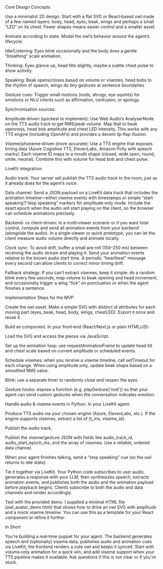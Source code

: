 Core Design Concepts

Use a minimalist 2D design. Start with a flat SVG or React‑based owl made of a few named layers: body, head, eyes, beak, wings and perhaps a small “LED” on its chest. Fewer shapes means easier control and a smaller asset.

Animate according to state. Model the owl’s behavior around the agent’s lifecycle:

Idle/Listening: Eyes blink occasionally and the body does a gentle “breathing” scale animation.

Thinking: Eyes glance up, head tilts slightly, maybe a subtle chest pulse to show activity.

Speaking: Beak opens/closes based on volume or visemes, head bobs to the rhythm of speech, wings do tiny gestures at sentence boundaries.

Gesture cues: Trigger small motions (nods, shrugs, eye squints) for emotions or NLU intents such as affirmation, confusion, or apology.

Synchronisation sources:

Amplitude‑driven (quickest to implement): Use Web Audio’s AnalyserNode on the TTS audio track to get RMS/peak volume. Map that to beak openness, head bob amplitude and chest LED intensity. This works with any TTS engine (including OpenAI’s) and provides a decent lip‑flap illusion.

Viseme/phoneme‑driven (more accurate): Use a TTS engine that exposes timing data (Azure Cognitive TTS, ElevenLabs, Amazon Polly with speech marks). Each viseme ID maps to a mouth shape (closed, wide open, round, smile, neutral). Combine this with volume for head bob and chest pulse.

LiveKit integration:

Audio track: Your server will publish the TTS audio track to the room, just as it already does for the agent’s voice.

Data channel: Send a JSON payload on a LiveKit data track that includes the animation timeline—either viseme events with timestamps or simple “start speaking”/“stop speaking” markers for amplitude‑only mode. Include the exact epoch when the audio will start playing on the client, so the browser can schedule animations precisely.

Backend‑ vs client‑driven: In a multi‑viewer scenario or if you want total control, compute and send all animation events from your backend (alongside the audio). In a single‑viewer or quick prototype, you can let the client measure audio volume directly and animate locally.

Clock sync: To avoid drift, buffer a small pre‑roll (150–250 ms) between receiving the audio stream and playing it. Send your animation events relative to the known audio start time. A periodic “heartbeat” message every second can allow clients to correct minor timing drift.

Fallback strategy: If you can’t extract visemes, keep it simple: do a random blink every few seconds, map volume to beak opening and head movement, and occasionally trigger a wing “tick” on punctuation or when the agent finishes a sentence.

Implementation Steps for the MVP

Create the owl asset. Make a simple SVG with distinct id attributes for each moving part (eyes, beak, head, body, wings, chestLED). Export it once and reuse it.

Build an <OwlAvatar> component. In your front‑end (React/Next.js or plain HTML/JS):

Load the SVG and access the pieces via JavaScript.

Set up the animation loop: use requestAnimationFrame to update head tilt and chest scale based on current amplitude or scheduled events.

Schedule visemes: when you receive a viseme timeline, call setTimeout for each change. When using amplitude only, update beak shape based on a smoothed RMS value.

Blink: use a separate timer to randomly close and reopen the eyes.

Gesture hooks: expose a function (e.g. playGesture('nod')) so that your agent can send custom gestures when the conversation indicates emotion.

Handle audio & viseme events in Python. In your LiveKit agent:

Produce TTS audio via your chosen engine (Azure, ElevenLabs, etc.). If the engine supports visemes, extract a list of {t_ms, viseme_id}.

Publish the audio track.

Publish the viseme/gesture JSON with fields like audio_track_id, audio_start_epoch_ms, and the array of visemes. Use a reliable, ordered data channel.

When your agent finishes talking, send a “stop speaking” cue (so the owl returns to idle state).

Tie it together via LiveKit. Your Python code subscribes to user audio, generates a response with your LLM, then synthesizes speech, extracts animation events, and publishes both the audio and the animation payload before playback begins. Clients subscribe to both the audio and data channels and render accordingly.

Test with the provided demo. I supplied a minimal HTML file (owl_avatar_demo.html) that shows how to drive an owl SVG with amplitude and a mock viseme timeline. You can use this as a template for your React component or refine it further.

In Short

You’re building a real‑time puppet for your agent. The backend generates speech and (optionally) viseme data, publishes audio and animation cues via LiveKit; the frontend renders a cute owl and keeps it synced. Start with volume‑only animation for a quick win, and add viseme support when your TTS pipeline makes it available. Ask questions if this is not clear or if you're stuck.